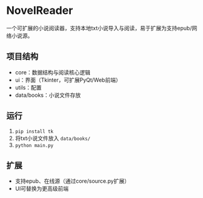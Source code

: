 # NovelReader

一个可扩展的小说阅读器，支持本地txt小说导入与阅读，易于扩展为支持epub/网络小说源。

## 项目结构
- core：数据结构与阅读核心逻辑
- ui：界面（Tkinter，可扩展PyQt/Web前端）
- utils：配置
- data/books：小说文件存放

## 运行
1. `pip install tk`
2. 将txt小说文件放入 `data/books/`
3. `python main.py`

## 扩展
- 支持epub、在线源（通过core/source.py扩展）
- UI可替换为更高级前端